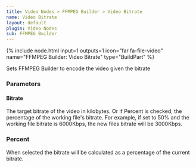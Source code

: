 ```yaml
---
title: Video Nodes > FFMPEG Builder > Video Bitrate
name: Video Bitrate
layout: default
plugin: Video Nodes
sub: FFMPEG Builder
---
```


{% include node.html input=1 outputs=1 icon="far fa-file-video" name="FFMPEG Builder: Video Bitrate" type="BuildPart" %}

Sets FFMPEG Builder to encode the video given the bitrate

### Parameters
#### Bitrate
The target bitrate of the video in kilobytes.   Or if Percent is checked, the percentage of the working file's bitrate.  For example, if set to 50% and the working file bitrate is 6000Kbps, the new files bitrate will be 3000Kbps.

### Percent
When selected the bitrate will be calculated as a percentage of the current bitrate.

